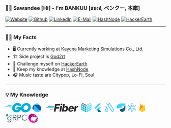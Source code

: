 ### 🙏🏽 Sawandee [Hi] - I'm BANKUU [แบงค์, ベンクー, 本庫]

[![Website](https://img.shields.io/badge/-Website-348422?style=flat-square&amp;labelColor=348422&amp;logoColor=white&amp;logo=googlechrome)](https://bankuu.info) [![Github](https://img.shields.io/badge/-Github-171515?style=flat-square&amp;labelColor=171515&amp;logoColor=white&amp;logo=github)](https://github.com/bankuu) [![LinkedIn](https://img.shields.io/badge/-LinkedIn-0072b1?style=flat-square&amp;labelColor=0072b1&amp;logoColor=white&amp;logo=linkedin)](https://www.linkedin.com/in/bankuu) [![E-Mail](https://img.shields.io/badge/-E-Mail-720e9e?style=flat-square&amp;labelColor=720e9e&amp;logoColor=white&amp;logo=yahoo)](mailto:ban.kuu@yahoo.com) [![HashNode](https://img.shields.io/badge/-HashNode-3662E3?style=flat-square&amp;labelColor=3662E3&amp;logoColor=white&amp;logo=hashnode)](https://god2rt.com) [![HackerEarth](https://img.shields.io/badge/-HackerEarth-333752?style=flat-square&amp;labelColor=333752&amp;logoColor=white&amp;logo=hackerearth)](https://hackerearth.com/@bankuu)

---

### 🙋🏽 My Facts

- 🖥️ Currently working at [Kayena Marketing Simulations Co., Ltd.](https://kayena-simulations.io)
- 🏗️ Side project is [God2rt](https://god2rt.com/project)
- 🗻 Challenge myself on [HackerEarth](https://hackerearth.com/@bankuu)
- 📑 Keep my knowledge at [HashNode](https://god2rt.com)
- 🎧 Music taste are Citypop, Lo-Fi, Soul

---

### 💡 My Knowledge

<img src="packages/bankuu-info-resource/image/skill-golang.png"/> <img src="packages/bankuu-info-resource/image/skill-dart.png"/> <img src="packages/bankuu-info-resource/image/skill-other.png"/> <img src="packages/bankuu-info-resource/image/skill-gofiber.png"/> <img src="packages/bankuu-info-resource/image/skill-echo.png"/> <img src="packages/bankuu-info-resource/image/skill-flutter.png"/> <img src="packages/bankuu-info-resource/image/skill-autoroute.png"/> <img src="packages/bankuu-info-resource/image/skill-riverpod.png"/> <img src="packages/bankuu-info-resource/image/skill-freezed.png"/> <img src="packages/bankuu-info-resource/image/skill-firebase.png"/> <img src="packages/bankuu-info-resource/image/skill-grpc.png"/> <img src="packages/bankuu-info-resource/image/skill-reactivex.png"/>